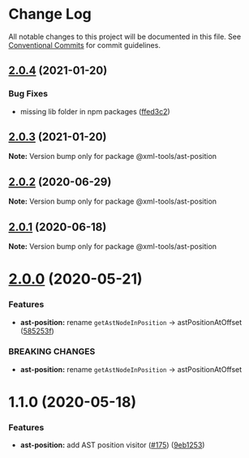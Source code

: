 # Change Log

All notable changes to this project will be documented in this file.
See [Conventional Commits](https://conventionalcommits.org) for commit guidelines.

## [2.0.4](https://github.com/sap/xml-tools/compare/@xml-tools/ast-position@2.0.3...@xml-tools/ast-position@2.0.4) (2021-01-20)

### Bug Fixes

- missing lib folder in npm packages ([ffed3c2](https://github.com/sap/xml-tools/commit/ffed3c2c54c70aea8b9ded0d53786382bc190cc5))

## [2.0.3](https://github.com/sap/xml-tools/compare/@xml-tools/ast-position@2.0.2...@xml-tools/ast-position@2.0.3) (2021-01-20)

**Note:** Version bump only for package @xml-tools/ast-position

## [2.0.2](https://github.com/sap/xml-tools/compare/@xml-tools/ast-position@2.0.1...@xml-tools/ast-position@2.0.2) (2020-06-29)

**Note:** Version bump only for package @xml-tools/ast-position

## [2.0.1](https://github.com/sap/xml-tools/compare/@xml-tools/ast-position@2.0.0...@xml-tools/ast-position@2.0.1) (2020-06-18)

**Note:** Version bump only for package @xml-tools/ast-position

# [2.0.0](https://github.com/sap/xml-tools/compare/@xml-tools/ast-position@1.1.0...@xml-tools/ast-position@2.0.0) (2020-05-21)

### Features

- **ast-position:** rename `getAstNodeInPosition` -> astPositionAtOffset ([585253f](https://github.com/sap/xml-tools/commit/585253f))

### BREAKING CHANGES

- **ast-position:** rename `getAstNodeInPosition` -> astPositionAtOffset

# 1.1.0 (2020-05-18)

### Features

- **ast-position:** add AST position visitor ([#175](https://github.com/sap/xml-tools/issues/175)) ([9eb1253](https://github.com/sap/xml-tools/commit/9eb1253))
